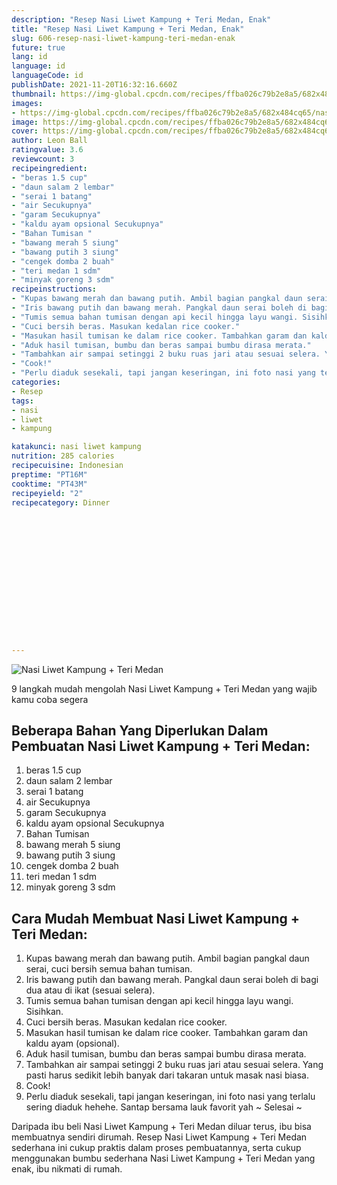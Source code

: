 ```yaml
---
description: "Resep Nasi Liwet Kampung + Teri Medan, Enak"
title: "Resep Nasi Liwet Kampung + Teri Medan, Enak"
slug: 606-resep-nasi-liwet-kampung-teri-medan-enak
future: true
lang: id
language: id
languageCode: id
publishDate: 2021-11-20T16:32:16.660Z 
thumbnail: https://img-global.cpcdn.com/recipes/ffba026c79b2e8a5/682x484cq65/nasi-liwet-kampung-teri-medan-foto-resep-utama.png
images:
- https://img-global.cpcdn.com/recipes/ffba026c79b2e8a5/682x484cq65/nasi-liwet-kampung-teri-medan-foto-resep-utama.png
image: https://img-global.cpcdn.com/recipes/ffba026c79b2e8a5/682x484cq65/nasi-liwet-kampung-teri-medan-foto-resep-utama.png
cover: https://img-global.cpcdn.com/recipes/ffba026c79b2e8a5/682x484cq65/nasi-liwet-kampung-teri-medan-foto-resep-utama.png
author: Leon Ball
ratingvalue: 3.6
reviewcount: 3
recipeingredient:
- "beras 1.5 cup"
- "daun salam 2 lembar"
- "serai 1 batang"
- "air Secukupnya"
- "garam Secukupnya"
- "kaldu ayam opsional Secukupnya"
- "Bahan Tumisan "
- "bawang merah 5 siung"
- "bawang putih 3 siung"
- "cengek domba 2 buah"
- "teri medan 1 sdm"
- "minyak goreng 3 sdm"
recipeinstructions:
- "Kupas bawang merah dan bawang putih. Ambil bagian pangkal daun serai, cuci bersih semua bahan tumisan."
- "Iris bawang putih dan bawang merah. Pangkal daun serai boleh di bagi dua atau di ikat (sesuai selera)."
- "Tumis semua bahan tumisan dengan api kecil hingga layu wangi. Sisihkan."
- "Cuci bersih beras. Masukan kedalan rice cooker."
- "Masukan hasil tumisan ke dalam rice cooker. Tambahkan garam dan kaldu ayam (opsional)."
- "Aduk hasil tumisan, bumbu dan beras sampai bumbu dirasa merata."
- "Tambahkan air sampai setinggi 2 buku ruas jari atau sesuai selera. Yang pasti harus sedikit lebih banyak dari takaran untuk masak nasi biasa."
- "Cook!"
- "Perlu diaduk sesekali, tapi jangan keseringan, ini foto nasi yang terlalu sering diaduk hehehe. Santap bersama lauk favorit yah ~ Selesai ~"
categories:
- Resep
tags:
- nasi
- liwet
- kampung

katakunci: nasi liwet kampung 
nutrition: 285 calories
recipecuisine: Indonesian
preptime: "PT16M"
cooktime: "PT43M"
recipeyield: "2"
recipecategory: Dinner


     
    
    
    
    
    
    
    
    
    
    
      
    
---
```



![Nasi Liwet Kampung + Teri Medan](https://img-global.cpcdn.com/recipes/ffba026c79b2e8a5/682x484cq65/nasi-liwet-kampung-teri-medan-foto-resep-utama.png)

9 langkah mudah mengolah  Nasi Liwet Kampung + Teri Medan yang wajib kamu coba segera

<!--inarticleads1-->

## Beberapa Bahan Yang Diperlukan Dalam Pembuatan Nasi Liwet Kampung + Teri Medan:

1. beras 1.5 cup
1. daun salam 2 lembar
1. serai 1 batang
1. air Secukupnya
1. garam Secukupnya
1. kaldu ayam opsional Secukupnya
1. Bahan Tumisan 
1. bawang merah 5 siung
1. bawang putih 3 siung
1. cengek domba 2 buah
1. teri medan 1 sdm
1. minyak goreng 3 sdm



<!--inarticleads2-->

## Cara Mudah Membuat Nasi Liwet Kampung + Teri Medan:

1. Kupas bawang merah dan bawang putih. Ambil bagian pangkal daun serai, cuci bersih semua bahan tumisan.
1. Iris bawang putih dan bawang merah. Pangkal daun serai boleh di bagi dua atau di ikat (sesuai selera).
1. Tumis semua bahan tumisan dengan api kecil hingga layu wangi. Sisihkan.
1. Cuci bersih beras. Masukan kedalan rice cooker.
1. Masukan hasil tumisan ke dalam rice cooker. Tambahkan garam dan kaldu ayam (opsional).
1. Aduk hasil tumisan, bumbu dan beras sampai bumbu dirasa merata.
1. Tambahkan air sampai setinggi 2 buku ruas jari atau sesuai selera. Yang pasti harus sedikit lebih banyak dari takaran untuk masak nasi biasa.
1. Cook!
1. Perlu diaduk sesekali, tapi jangan keseringan, ini foto nasi yang terlalu sering diaduk hehehe. Santap bersama lauk favorit yah ~ Selesai ~




Daripada ibu beli  Nasi Liwet Kampung + Teri Medan  diluar terus, ibu  bisa membuatnya sendiri dirumah. Resep  Nasi Liwet Kampung + Teri Medan  sederhana ini cukup praktis dalam proses pembuatannya, serta cukup menggunakan bumbu sederhana  Nasi Liwet Kampung + Teri Medan  yang enak, ibu nikmati di rumah.

